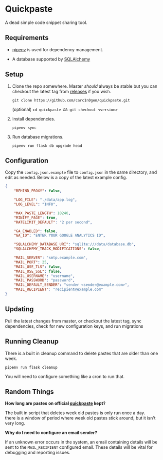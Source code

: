 Quickpaste
==========

A dead simple code snippet sharing tool.

Requirements
------------

* [pipenv](https://pipenv.readthedocs.io/en/latest/) is used for dependency management.

* A database supported by [SQLAlchemy](https://docs.sqlalchemy.org/en/latest/core/engines.html#supported-databases)


Setup
-----

1.
	Clone the repo somewhere.  Master *should* always be stable but you can
	checkout the latest tag from [releases](https://github.com/carc1n0gen/quickpaste/releases) if you wish.

	`git clone https://github.com/carc1n0gen/quickpaste.git`

    (optional) `cd quickpaste && git checkout <version>`

2.
	Install dependencies.

	`pipenv sync`

3.
	Run database migrations.

	`pipenv run flask db upgrade head`

Configuration
-------------

Copy the `config.json.example` file to `config.json` in the same directory, and
edit as needed.  Below is a copy of the latest example config.

```json
{
    "BEHIND_PROXY": false,

    "LOG_FILE": "./data/app.log",
    "LOG_LEVEL": "INFO",

    "MAX_PASTE_LENGTH": 10240,
    "MINIFY_PAGE": true,
    "RATELIMIT_DEFAULT": "2 per second",

    "GA_ENABLED": false,
    "GA_ID": "ENTER YOUR GOOGLE ANALYTICS ID",

    "SQLALCHEMY_DATABASE_URI": "sqlite:///data/database.db",
    "SQLALCHEMY_TRACK_MODIFICATIONS": false,

    "MAIL_SERVER": "smtp.example.com",
    "MAIL_PORT": 25,
    "MAIL_USE_TLS": false,
    "MAIL_USE_SSL": false,
    "MAIL_USERNAME": "username",
    "MAIL_PASSWORD": "password",
    "MAIL_DEFAULT_SENDER": "sender <sender@example.com>",
    "MAIL_RECIPIENT": "recipient@example.com"
}
``` 

Updating
--------

Pull the latest changes from master, or checkout the latest tag, sync
dependencies, check for new configuration keys, and run migrations

Running Cleanup
---------------

There is a built in cleanup command to delete pastes that are older than one
week.

`pipenv run flask cleanup`

You will need to configure something like a cron to run that.

Random Things
-------------

**How long are pastes on official [quickpaste](https://quickpaste.net/) kept?**

The built in script that deletes week old pastes is only run once a day.  
there is a window of period where week old pastes stick around, but it isn't
very long.

**Why do I need to configure an email sender?**

If an unknown error occurs in the system, an email containing details will be
sent to the `MAIL_RECIPIENT` configured email.  These details will be vital
for debugging and reporting issues.
